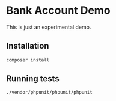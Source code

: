 Bank Account Demo
=================

This is just an experimental demo.

## Installation

```bash
composer install
```

## Running tests

```bash
./vendor/phpunit/phpunit/phpunit
```
